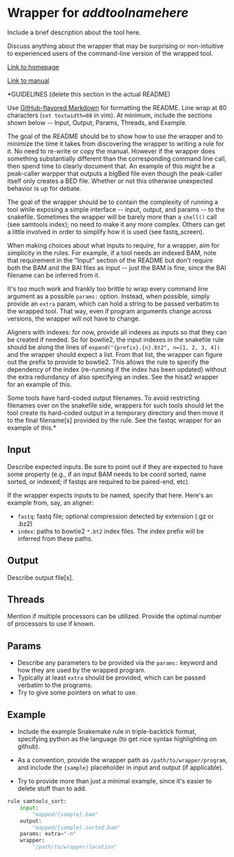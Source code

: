 # Wrapper for *addtoolnamehere*

Include a brief description about the tool here.

Discuss anything about the wrapper that may be surprising or non-intuitive to
experienced users of the command-line version of the wrapped tool.

[Link to homepage](http://example.com)

[Link to manual](http://example.com)

*GUIDELINES (delete this section in the actual README)

Use [GitHub-flavored
Markdown](https://help.github.com/articles/basic-writing-and-formatting-syntax/)
for formatting the README. Line wrap at 80 characters (`set textwidth=80` in
vim). At minimum, include the sections shown below -- Input, Output, Params,
Threads, and Example.

The goal of the README should be to show how to use the wrapper and to minimize
the time it takes from discovering the wrapper to writing a rule for it. No
need to re-write or copy the manual. However if the wrapper does something
substantially different than the corresponding command line call, then spend
time to clearly document that. An example of this might be a peak-caller
warpper that outputs a bigBed file even though the peak-caller itself only
creates a BED file. Whether or not this otherwise unexpected behavior is up for
debate.

The goal of the wrapper should be to contain the complexity of running
a tool while exposing a simple interface -- input, output, and params -- to the
snakefile. Sometimes the wrapper will be barely more than a `shell()` call (see
samtools index); no need to make it any more complex. Others can get a little
involved in order to simplify how it is used (see fastq_screen).

When making choices about what inputs to require, for a wrapper, aim for
simplicity in the rules. For example, if a tool needs an indexed BAM, note that
requirement in the "Input" section of the README but don't require both the BAM
and the BAI files as input -- just the BAM is fine, since the BAI filename can
be inferred from it.

It's too much work and frankly too brittle to wrap every command line
argument as a possible `params:` option. Instead, when possible, simply provide
an `extra` param, which can hold a string to be passed verbatim to the wrapped
tool. That way, even if program arguments change across versions, the wrapper
will not have to change.

Aligners with indexes: for now, provide all indexes as inputs so that they can
be created if needed. So for bowtie2, the input indexes in the snakefile rule
should be along the lines of `expand("{prefix}.{n}.bt2", n=[1, 2, 3, 4])` and
the wrapper should expect a list. From that list, the wrapper can figure out
the prefix to provide to bowtie2. This allows the rule to specify the
dependency of the index (re-running if the index has been updated) without the
extra redundancy of also specifying an index. See the hisat2 wrapper for an
example of this.

Some tools have hard-coded output filenames. To avoid restricting
filenames over on the snakefile side, wrappers for such tools should let the
tool create its hard-coded output in a temporary directory and then move it to
the final filename[s] provided by the rule. See the fastqc wrapper for an
example of this.*

## Input
Describe expected inputs. Be sure to point out if they are expected to have
some property (e.g., if an input BAM needs to be coord sorted, name sorted, or
indexed; if fastqs are required to be paired-end, etc).

If the wrapper expects inputs to be named, specify that here. Here's an
example from, say, an aligner:

* `fastq`: fastq file; optional compression detected by extension (.gz or .bz2)
* `index`: paths to bowtie2 `*.bt2` index files. The index prefix will be
  inferred from these paths.

## Output
Describe output file[s].

## Threads
Mention if multiple processors can be utilized. Provide the optimal number of
processors to use if known.

## Params
* Describe any parameters to be provided via the `params:` keyword and how they
  are used by the wrapped program.
* Typically at least `extra` should be provided, which can be passed verbatim
  to the programs.
* Try to give some pointers on what to use.

## Example
* Include the example Snakemake rule in triple-backtick format, specifying
  python as the language (to get nice syntax highlighting on github).

* As a convention, provide the wrapper path as `/path/to/wrapper/program`, and
  include the `{sample}` placeholder in input and output (if applicable).

* Try to provide more than just a minimal example, since it's easier to delete
  stuff than to add.

```python
rule samtools_sort:
    input:
        "mapped/{sample}.bam"
    output:
        "mapped/{sample}.sorted.bam"
    params: extra="-n"
    wrapper:
        "/path/to/wrapper/location"
```
